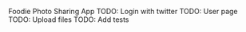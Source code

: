Foodie Photo Sharing App
TODO: Login with twitter
TODO: User page
TODO: Upload files
TODO: Add tests
